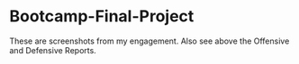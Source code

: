 # Bootcamp-Final-Project
These are screenshots from my engagement. Also see above the Offensive and Defensive Reports.
